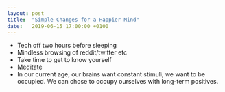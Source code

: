 ```yaml
---
layout: post
title:  "Simple Changes for a Happier Mind"
date:   2019-06-15 17:00:00 +0100
---
```


* Tech off two hours before sleeping
* Mindless browsing of reddit/twitter etc
* Take time to get to know yourself
* Meditate
* In our current age, our brains want constant stimuli, we want to be occupied. We can chose to occupy ourselves with long-term positives.




